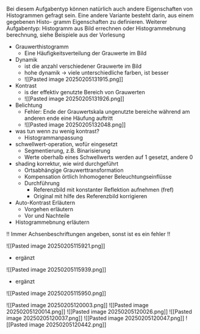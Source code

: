 Bei diesem Aufgabentyp können natürlich auch andere Eigenschaften von Histogrammen gefragt sein. Eine andere Variante besteht darin, aus einem gegebenen Histo- gramm Eigenschaften zu definieren. Weiterer Aufgabentyp: Histogramm aus Bild errechnen oder Histogrammebnung berechnung, siehe Beispiele aus der Vorlesung

- Grauwerthistogramm
	- Eine Häufigkeitsverteilung der Grauwerte im Bild
- Dynamik 
	- ist die anzahl verschiedener Grauwerte im Bild
	- hohe dynamik -> viele unterschiedliche farben, ist besser
	- ![[Pasted image 20250205131915.png]]
- Kontrast
	- is der effektiv genutzte Bereich von Grauwerten
	- ![[Pasted image 20250205131926.png]]
- Belichtung
	- Fehler: Ende der Grauwertskala ungenutzte bereiche während am anderen ende eine Häufung auftritt
	- ![[Pasted image 20250205132048.png]]
- was tun wenn zu wenig kontrast?
	- Histogrammanpassung
- schwellwert-operation, wofür eingesetzt
	- Segmentierung, z.B. Binarisierung
	- Werte oberhalb eines Schwellwerts werden auf 1 gesetzt, andere 0
- shading korrektur, wie wird durchgeführt
	- Ortsabhängige Grauwerttransformation
	- Kompensation örtlich Inhomogener Beleuchtungseinflüsse
	- Durchführung
		- Referenzbild mit konstanter Reflektion aufnehmen (fref)
		- Original mit hilfe des Referenzbild korrigieren
- Auto-Kontrast Erläutern
	- Vorgehen erläutern
	- Vor und Nachteile
- Histogrammebnung erläutern


!! Immer Achsenbeschriftungen angeben, sonst ist es ein fehler !!

![[Pasted image 20250205115921.png]]
- ergänzt

![[Pasted image 20250205115939.png]]
- ergänzt

![[Pasted image 20250205115950.png]]

![[Pasted image 20250205120003.png]]
![[Pasted image 20250205120014.png]]
![[Pasted image 20250205120026.png]]
![[Pasted image 20250205120037.png]]
![[Pasted image 20250205120047.png]]
![[Pasted image 20250205120442.png]]
